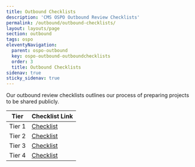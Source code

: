 ```yaml
---
title: Outbound Checklists
description: 'CMS OSPO Outbound Review Checklists'
permalink: /outbound/outbound-checklists/
layout: layouts/page
section: outbound
tags: ospo
eleventyNavigation:
  parent: ospo-outbound
  key: ospo-outbound-outboundchecklists
  order: 3
  title: Outbound Checklists
sidenav: true
sticky_sidenav: true
---
```


Our outbound review checklists outlines our process of preparing projects to be shared publicly.

| Tier   | Checklist Link                                                                       |
| ------ | ------------------------------------------------------------------------------------ |
| Tier 1 | [Checklist](https://github.com/DSACMS/repo-scaffolder/blob/main/tier1/checklist.pdf) |
| Tier 2 | [Checklist](https://github.com/DSACMS/repo-scaffolder/blob/main/tier2/checklist.pdf) |
| Tier 3 | [Checklist](https://github.com/DSACMS/repo-scaffolder/blob/main/tier3/checklist.pdf) |
| Tier 4 | [Checklist](https://github.com/DSACMS/repo-scaffolder/blob/main/tier4/checklist.pdf) |
